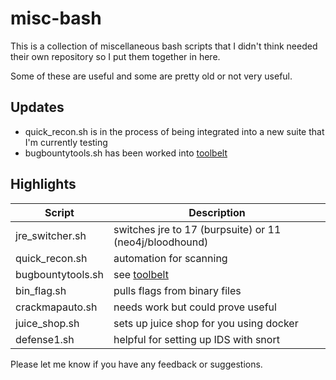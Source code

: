 # misc-bash

This is a collection of miscellaneous bash scripts that I didn't think needed their own repository so I put them together in here.

Some of these are useful and some are pretty old or not very useful.

## Updates

- quick_recon.sh is in the process of being integrated into a new suite that I'm currently testing
- bugbountytools.sh has been worked into [toolbelt](https://github.com/rpriven/toolbelt)

## Highlights

Script | Description
--- | ---
jre_switcher.sh | switches jre to 17 (burpsuite) or 11 (neo4j/bloodhound)
quick_recon.sh | automation for scanning
bugbountytools.sh | see [toolbelt](https://github.com/rpriven/toolbelt)
bin_flag.sh | pulls flags from binary files
crackmapauto.sh | needs work but could prove useful
juice_shop.sh | sets up juice shop for you using docker
defense1.sh | helpful for setting up IDS with snort

Please let me know if you have any feedback or suggestions.
